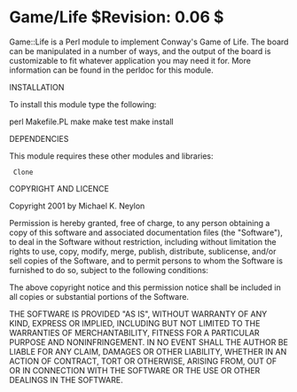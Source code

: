 Game/Life $Revision: 0.06 $
======================

Game::Life is a Perl module to implement Conway's Game of Life.
The board can be manipulated in a number of ways, and the output
of the board is customizable to fit whatever application you may
need it for.  More information can be found in the perldoc for this
module.

INSTALLATION

To install this module type the following:

   perl Makefile.PL
   make
   make test
   make install

DEPENDENCIES

This module requires these other modules and libraries:

     Clone

COPYRIGHT AND LICENCE

Copyright 2001 by Michael K. Neylon

Permission is hereby granted, free of charge, to any person obtaining
a copy of this software and associated documentation files (the
"Software"), to deal in the Software without restriction, including
without limitation the rights to use, copy, modify, merge, publish,
distribute, sublicense, and/or sell copies of the Software, and to
permit persons to whom the Software is furnished to do so, subject to
the following conditions:

The above copyright notice and this permission notice shall be included
in all copies or substantial portions of the Software.

THE SOFTWARE IS PROVIDED "AS IS", WITHOUT WARRANTY OF ANY KIND,
EXPRESS OR IMPLIED, INCLUDING BUT NOT LIMITED TO THE WARRANTIES OF
MERCHANTABILITY, FITNESS FOR A PARTICULAR PURPOSE AND NONINFRINGEMENT.
IN NO EVENT SHALL THE AUTHOR BE LIABLE FOR ANY CLAIM, DAMAGES OR OTHER
LIABILITY, WHETHER IN AN ACTION OF CONTRACT, TORT OR OTHERWISE,
ARISING FROM, OUT OF OR IN CONNECTION WITH THE SOFTWARE OR THE USE OR
OTHER DEALINGS IN THE SOFTWARE.

